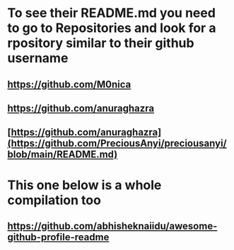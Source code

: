 # To see their README.md you need to go to Repositories and look for a rpository similar to their github username

## https://github.com/M0nica
## https://github.com/anuraghazra
## [https://github.com/anuraghazra](https://github.com/PreciousAnyi/preciousanyi/blob/main/README.md)
# This one below is a whole compilation too
## https://github.com/abhisheknaiidu/awesome-github-profile-readme
